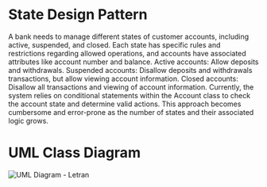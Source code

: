 # State Design Pattern
A bank needs to manage different states of customer accounts, including active, suspended, and closed. Each state has specific rules and restrictions regarding allowed operations, and accounts have associated attributes like account number and balance.
Active accounts: Allow deposits and withdrawals.
Suspended accounts: Disallow deposits and withdrawals transactions, but allow viewing account information.
Closed accounts: Disallow all transactions and viewing of account information.
Currently, the system relies on conditional statements within the Account class to check the account state and determine valid actions. This approach becomes cumbersome and error-prone as the number of states and their associated logic grows.




# UML Class Diagram
![UML Diagram - Letran](https://github.com/LanceLetran/StateDesignPattern/assets/142746735/49281d4b-f5ae-4041-8fc2-764da204f967)
